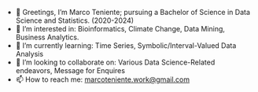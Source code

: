 - 👋 Greetings, I’m Marco Teniente; pursuing a Bachelor of Science in Data Science and Statistics. (2020-2024)
- 👀 I’m interested in: Bioinformatics, Climate Change, Data Mining, Business Analytics. 
- 🌱 I’m currently learning: Time Series, Symbolic/Interval-Valued Data Analysis
- 💞️ I’m looking to collaborate on: Various Data Science-Related endeavors, Message for Enquires
- 📫 How to reach me: marcoteniente.work@gmail.com
